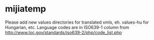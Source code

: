 # mijiatemp
Please add new values directories for translated xmls, eh. values-hu for Hungarian, etc.
Language codes are in ISO639-1 column from
http://www.loc.gov/standards/iso639-2/php/code_list.php
